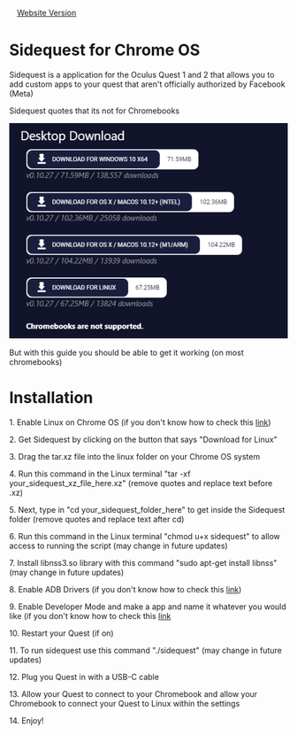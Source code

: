 <marquee direction="right"><a href="http://finobe.rf.gd/projects/sidequest-chromeos/">Website Version</a></marquee>
<h1> Sidequest for Chrome OS </h1>
<p> Sidequest is a application for the Oculus Quest 1 and 2 that allows you to add custom apps to your quest that aren't officially authorized by Facebook (Meta) </p>
<p> Sidequest quotes that its not for Chromebooks </p>
<img src="https://github.com/finobeproject/sidequest-chromeos/blob/main/chromebook_notsupported.PNG" alt="Chromebook Not Supported Image">
<p> But with this guide you should be able to get it working (on most chromebooks)
<h1> Installation </h1>
<p> 1. Enable Linux on Chrome OS (if you don't know how to check this <a href="https://youtu.be/l2__5omnfQ8">link</a>) </p>
<p> 2. Get Sidequest by clicking on the button that says "Download for Linux" </p>
<p> 3. Drag the tar.xz file into the linux folder on your Chrome OS system </p>
<p> 4. Run this command in the Linux terminal "tar -xf your_sidequest_xz_file_here.xz" (remove quotes and replace text before .xz) </p>
<p> 5. Next, type in "cd your_sidequest_folder_here" to get inside the Sidequest folder (remove quotes and replace text after cd) </p>
<p> 6. Run this command in the Linux terminal "chmod u+x sidequest" to allow access to running the script (may change in future updates)
<p> 7. Install libnss3.so library with this command "sudo apt-get install libnss" (may change in future updates)</p>
<p> 8. Enable ADB Drivers (if you don't know how to check this <a href="https://youtu.be/lgIZuqwTuAo">link</a>) </p>
<p> 9. Enable Developer Mode and make a app and name it whatever you would like (if you don't know how to check this <a href="https://youtu.be/lgIZuqwTuAo">link</a> </p>
<p> 10. Restart your Quest (if on) </p>
<p> 11. To run sidequest use this command "./sidequest" (may change in future updates) </p>
<p> 12. Plug you Quest in with a USB-C cable <p>
<p> 13. Allow your Quest to connect to your Chromebook and allow your Chromebook to connect your Quest to Linux within the settings </p>
<p> 14. Enjoy! </p>
